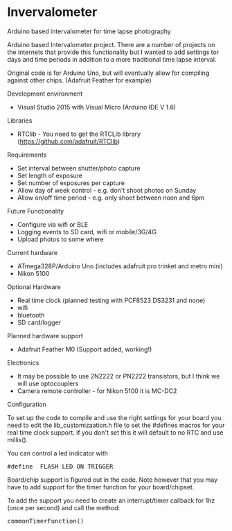 # Invervalometer
Arduino based intervalometer for time lapse photography

Arduino based Intervalometer project.  There are a number of projects on the internets that provide this functionality but I wanted to add settings tor days and time periods in addition to a more traditional time lapse interval.

Original code is for Arduino Uno, but will eventually allow for compiling against other chips.  (Adafruit Feather for example)  

Development environment

- Visual Studio 2015 with Visual Micro (Arduino IDE V 1.6)

Libraries

- RTClib - You need to get the RTCLib library (https://github.com/adafruit/RTClib)

Requirements

- Set interval between shutter/photo capture
- Set length of exposure
- Set number of exposures per capture 
- Allow day of week control - e.g. don't shoot photos on Sunday
- Allow on/off time period - e.g. only shoot between noon and 6pm

Future Functionality

- Configure via wifi or BLE
- Logging events to SD card, wifi or mobile/3G/4G
- Upload photos to some where

Current hardware

- ATmega328P/Arduino Uno (includes adafruit pro trinket and metro mini)  
- Nikon 5100

Optional Hardware

- Real time clock (planned testing with PCF8523 DS3231 and none)
- wifi
- bluetooth
- SD card/logger

Planned hardware support

- Adafruit Feather M0 (Support added, working!)

Electronics

- It may be possible to use 2N2222 or PN2222 transistors, but I think we will use optocouplers
- Camera remote controller - for Nikon 5100 it is MC-DC2 


Configuration

To set up the code to compile and use the right settings for your board you need to edit the lib_customizaation.h file to set the #defines macros for your real time clock support.  if you don't set this it will default to no RTC and use millis().  

You can control a led indicator with 
<pre>#define _FLASH_LED_ON_TRIGGER</pre>

Board/chip support is figured out in the code.  Note however that you may have to add support for the timer function for your board/chipset.  

To add the support you need to create an interrupt/timer callback for 1hz (once per second) and call the method:
<pre>commonTimerFunction()</pre> 
